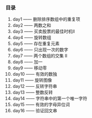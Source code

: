 <!--
 * @Author: 月魂
 * @Date: 2021-01-11 20:00:30
 * @LastEditTime: 2021-01-22 22:29:14
 * @LastEditors: 月魂
 * @Description: 
 * @FilePath: \leetcode-per-day\README.md
-->
### 目录
1. day1 —— 删除排序数组中的重复项
2. day2 —— 两数之和
3. day3 —— 买卖股票的最佳时机Ⅱ
4. day4 —— 旋转数组
5. day5 —— 存在重复元素
6. day6 —— 只出现一次的数字
7. day7 —— 两个数组的交集 II
8. day8 —— 加一
9. day9 —— 移动零
10. day10 —— 有效的数独
11. day11 —— 旋转图像
12. day12 —— 反转字符串
13. day13 —— 整数反转
14. day14 —— 字符串中的第一个唯一字符
15. day15 —— 有效的字母异位词
16. day16 —— 验证回文串